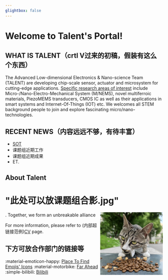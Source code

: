 ```yaml
---
glightbox: false
---
```


# **Welcome to Talent's Portal!**

## **WHAT IS TALENT（crtl V过来的初稿，假装有这么个东西）**
The Advanced Low-dimensional Electronics & Nano-science Team (TALENT) are developing chip-scale sensor, actuator and microsystem for cutting-edge applications.  [Specific research areas of interest](./Research/SOT/SOT.md) include Micro-/Nano-Electro-Mechanical System (M/NEMS), novel multiferroic materials, PiezoMEMS transducers, CMOS IC as well as their applications in smart systems and Internet-Of-Things (IOT) etc.   We welcomes all STEM background people to join and explore fascinating micro/nano-technologies.


## **RECENT NEWS（内容远远不够，有待丰富）**

* [SOT](./Research/SOT/SOT.md)
* 课题组近期工作
* 课题组近期成果
* ET.

## **About Talent**
# "此处可以放课题组合影.jpg" 
<img align="right" width="200px" src="./img/cat.jpg"/>
 .
Together, we form an unbreakable alliance

For more information, please refer to (内部超链接范例)[CV](./News/News.md) page.


## **下方可放合作部门的链接等**

:material-emoticon-happy: [Place To Find Emojis' Icons](https://squidfunk.github.io/mkdocs-material/reference/icons-emojis/)
:material-motorbike: [Far Ahead](https://www.bilibili.com/video/BV1Nh4y1v7w3/)
:simple-bilibili: [Bilibili](https://www.bilibili.com/video/BV1Nh4y1v7w3/)
